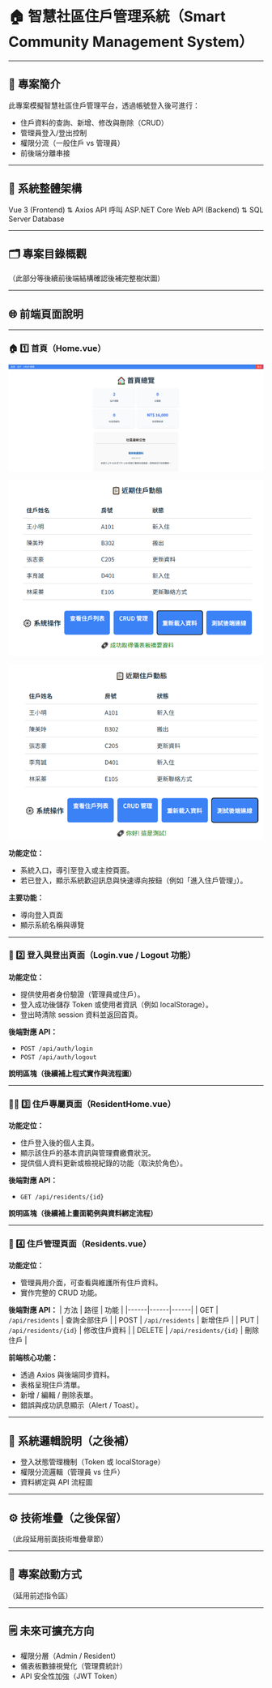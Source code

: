 # 🏠 智慧社區住戶管理系統（Smart Community Management System）

---

## 📘 專案簡介
此專案模擬智慧社區住戶管理平台，透過帳號登入後可進行：
- 住戶資料的查詢、新增、修改與刪除（CRUD）
- 管理員登入/登出控制
- 權限分流（一般住戶 vs 管理員）
- 前後端分離串接

---

## 🧱 系統整體架構
Vue 3 (Frontend)
⇅ Axios API 呼叫
ASP.NET Core Web API (Backend)
⇅
SQL Server Database

---

## 🗂️ 專案目錄概觀
（此部分等後續前後端結構確認後補完整樹狀圖）

---

## 🌐 前端頁面說明

---

### 🏠 1️⃣ 首頁（Home.vue）
![首頁畫面1](./images/home_1.png)

![首頁畫面2](./images/home_2.png)

![首頁畫面3](./images/home_3.png)

**功能定位：**
- 系統入口，導引至登入或主控頁面。
- 若已登入，顯示系統歡迎訊息與快速導向按鈕（例如「進入住戶管理」）。

**主要功能：**
- 導向登入頁面
- 顯示系統名稱與導覽

---

### 🔐 2️⃣ 登入與登出頁面（Login.vue / Logout 功能）
**功能定位：**
- 提供使用者身份驗證（管理員或住戶）。
- 登入成功後儲存 Token 或使用者資訊（例如 localStorage）。
- 登出時清除 session 資料並返回首頁。

**後端對應 API：**
- `POST /api/auth/login`
- `POST /api/auth/logout`

**說明區塊（後續補上程式實作與流程圖）**

---

### 🧍‍♂️ 3️⃣ 住戶專屬頁面（ResidentHome.vue）
**功能定位：**
- 住戶登入後的個人主頁。
- 顯示該住戶的基本資訊與管理費繳費狀況。
- 提供個人資料更新或檢視紀錄的功能（取決於角色）。

**後端對應 API：**
- `GET /api/residents/{id}`

**說明區塊（後續補上畫面範例與資料綁定流程）**

---

### 🏢 4️⃣ 住戶管理頁面（Residents.vue）
**功能定位：**
- 管理員用介面，可查看與維護所有住戶資料。
- 實作完整的 CRUD 功能。

**後端對應 API：**
| 方法 | 路徑 | 功能 |
|------|------|------|
| GET | `/api/residents` | 查詢全部住戶 |
| POST | `/api/residents` | 新增住戶 |
| PUT | `/api/residents/{id}` | 修改住戶資料 |
| DELETE | `/api/residents/{id}` | 刪除住戶 |

**前端核心功能：**
- 透過 Axios 與後端同步資料。
- 表格呈現住戶清單。
- 新增 / 編輯 / 刪除表單。
- 錯誤與成功訊息顯示（Alert / Toast）。

---

## 🧠 系統邏輯說明（之後補）
- 登入狀態管理機制（Token 或 localStorage）
- 權限分流邏輯（管理員 vs 住戶）
- 資料綁定與 API 流程圖

---

## ⚙️ 技術堆疊（之後保留）
（此段延用前面技術堆疊章節）

---

## 🧾 專案啟動方式
（延用前述指令區）

---

## 🗒️ 未來可擴充方向
- 權限分層（Admin / Resident）
- 儀表板數據視覺化（管理費統計）
- API 安全性加強（JWT Token）
